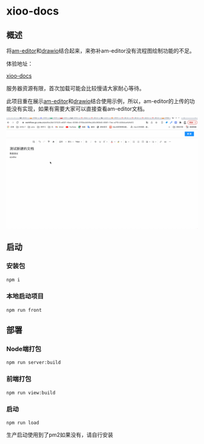 # xioo-docs

## 概述

将[am-editor](https://github.com/red-axe/am-editor)和[drawio](https://github.com/jgraph/drawio)结合起来，来弥补am-editor没有流程图绘制功能的不足。

体验地址：

[xioo-docs](https://doc.xiooshow.com/) 

服务器资源有限，首次加载可能会比较慢请大家耐心等待。

此项目重在展示[am-editor](https://github.com/red-axe/am-editor)和[drawio](https://github.com/jgraph/drawio)结合使用示例，所以，am-editor的上传的功能没有实现，如果有需要大家可以直接查看am-editor文档。

![docs](https://github.com/zhaodeezhu/xioo-docs/blob/master/images/docs.gif?raw=true)

## 启动

### 安装包

```sh
npm i
```

### 本地启动项目

```shell
npm run front
```

## 部署

### Node端打包

```shell
npm run server:build
```

### 前端打包

```shell
npm run view:build
```

### 启动

```shell
npm run load
```

生产启动使用到了pm2如果没有，请自行安装